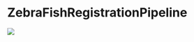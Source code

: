 # ZebraFishRegistrationPipeline
![](https://github.com/mariakesa/ZebraFishRegistrationPipeline/blob/master/rastermap.gif)
